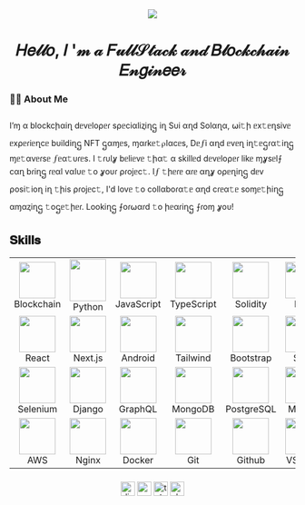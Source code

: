 <div align="center">
  <img src="https://visitor-badge.laobi.icu/badge?page_id=Isaac-Laurent.Isaac-Laurent&left_color=darkkhaki"  />
</div>

###

<h1 align="center">𝐻𝑒𝓁𝓁𝑜, 𝐼 '𝓂 𝒶 𝐹𝓊𝓁𝓁𝒮𝓉𝒶𝒸𝓀 𝒶𝓃𝒹 𝐵𝓁𝑜𝒸𝓀𝒸𝒽𝒶𝒾𝓃 𝐸𝓃𝑔𝒾𝓃𝑒𝑒𝓇</h1>

###

<h3 align="left">👩‍💻  About Me</h3>

###

<p align="left">I’ɱ α blockcիαiղ dᥱvᥱlo⍴ᥱɾ s⍴ᥱciαliⱬiղဌ iղ Sᴜi αղd Solαղα, ⍵i𝚝ի ᥱx𝚝ᥱղsivᥱ ᥱx⍴ᥱɾiᥱղcᥱ bᴜildiղဌ NFT ဌαɱᥱs, ɱαɾkᥱ𝚝⍴lαcᥱs, Dᥱ⨍i αղd ᥱvᥱղ iղ𝚝ᥱဌɾα𝚝iղဌ ɱᥱ𝚝αvᥱɾsᥱ ⨍ᥱα𝚝ᴜɾᥱs.  
I 𝚝ɾᴜlỿ bᥱliᥱvᥱ 𝚝իα𝚝 α skillᥱd dᥱvᥱlo⍴ᥱɾ likᥱ ɱỿsᥱl⨍ cαղ bɾiղဌ ɾᥱαl vαlᴜᥱ 𝚝o ỿoᴜɾ ⍴ɾojᥱc𝚝. 
I⨍ 𝚝իᥱɾᥱ αɾᥱ αղỿ o⍴ᥱղiղဌ dᥱv ⍴osi𝚝ioղ iղ 𝚝իis ⍴ɾojᥱc𝚝, 
I'd lovᥱ 𝚝o collαboɾα𝚝ᥱ αղd cɾᥱα𝚝ᥱ soɱᥱ𝚝իiղဌ αɱαⱬiղဌ 𝚝oဌᥱ𝚝իᥱɾ.  
Lookiղဌ ⨍oɾ⍵αɾd 𝚝o իᥱαɾiղဌ ⨍ɾoɱ ỿoᴜ!
</p>

<h2 font-weight="bold">𝐒𝐤𝐢𝐥𝐥𝐬</h2>
<table align="center">
    <tr>
          <td align="center" width="100"><img src="https://cdn.iconscout.com/icon/free/png-64/free-blockchain-4502244-3729699.png" width="64" height="64">Blockchain</td>
          <td align="center" width="100"><img src="https://techstack-generator.vercel.app/python-icon.svg" width="64" height="74">Python</td>
          <td align="center" width="100"><img src="https://techstack-generator.vercel.app/js-icon.svg" width="64" height="64">JavaScript</td>
          <td align="center" width="100"><img src="https://techstack-generator.vercel.app/ts-icon.svg" width="64" height="64">TypeScript</td>
          <td align="center" width="100"><img src="https://cdn.iconscout.com/icon/free/png-64/free-solidity-11796990-9632843.png" width="64" height="64">Solidity</td>
          <td align="center" width="100"><img src="https://skillicons.dev/icons?i=rust" width="64" height="64">Rust</td>
     </tr>
    <tr>
          <td align="center" width="100"><img src="https://techstack-generator.vercel.app/react-icon.svg" width="64" height="64">React</td>
          <td align="center" width="100"><img src="https://skillicons.dev/icons?i=nextjs" width="64" height="64">Next.js</td>
          <td align="center" width="100"><img src="https://cdn.iconscout.com/icon/free/png-64/free-android-247-1175275.png" width="64" height="64">Android</td>
          <td align="center" width="100"><img src="https://skillicons.dev/icons?i=tailwind" width="64" height="64">Tailwind</td>
          <td align="center" width="100"><img src="https://skillicons.dev/icons?i=bootstrap" width="64" height="64">Bootstrap</td>
          <td align="center" width="100"><img src="https://cdn.iconscout.com/icon/free/png-128/sass-13-1175092.png" width="64" height="64">Sass</td>
    </tr>
      <tr>        
          <td align="center" width="100"><img src="https://skillicons.dev/icons?i=selenium" width="64" height="64">Selenium</td>
          <td align="center" width="100"><img src="https://techstack-generator.vercel.app/django-icon.svg" width="64" height="64">Django</td>
          <td align="center" width="100"><img src="https://techstack-generator.vercel.app/graphql-icon.svg" width="64" height="64">GraphQL</td>
          <td align="center" width="100"><img src="https://skillicons.dev/icons?i=mongodb" width="64" height="64">MongoDB</td>
          <td align="center" width="100"><img src="https://skillicons.dev/icons?i=postgres" width="64" height="64">PostgreSQL</td>
          <td align="center" width="100"><img src="https://techstack-generator.vercel.app/mysql-icon.svg" width="64" height="64">MySQL</td>
     </tr>
      <tr>
          <td align="center" width="100"><img src="https://techstack-generator.vercel.app/aws-icon.svg" width="64" height="64">AWS</td>
          <td align="center" width="100"><img src="https://techstack-generator.vercel.app/nginx-icon.svg" width="64" height="64">Nginx</td>
          <td align="center" width="100"><img src="https://techstack-generator.vercel.app/docker-icon.svg" width="64" height="64">Docker</td>
          <td align="center" width="100"><img src="https://user-images.githubusercontent.com/25181517/192108372-f71d70ac-7ae6-4c0d-8395-51d8870c2ef0.png" width="64" height="64">Git</td>
          <td align="center" width="100"><img src="https://techstack-generator.vercel.app/github-icon.svg" width="64" height="64">Github</td>
          <td align="center" width="100"><img src="https://cdn.iconscout.com/icon/free/png-64/visualstudio-1-1174964.png" width="64" height="64">VSCode</td>
     </tr>
  </table>

###

<div align="center">
  <img src="https://img.shields.io/static/v1?message=Discord&logo=discord&label=&color=7289DA&logoColor=white&labelColor=&style=for-the-badge" height="25" alt="discord logo"  />
  <img src="https://img.shields.io/static/v1?message=Gmail&logo=gmail&label=&color=D14836&logoColor=white&labelColor=&style=for-the-badge" height="25" alt="gmail logo"  />
  <img src="https://img.shields.io/static/v1?message=Telegram&logo=telegram&label=&color=2CA5E0&logoColor=white&labelColor=&style=for-the-badge" height="25" alt="telegram logo"  />
  <img src="https://img.shields.io/static/v1?message=Slack&logo=slack&label=&color=4A154B&logoColor=white&labelColor=&style=for-the-badge" height="25" alt="slack logo"  />
</div>

###


